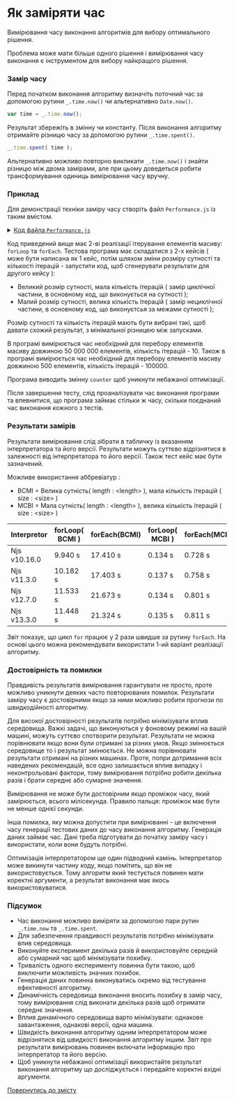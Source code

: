 # Як заміряти час

Вимірювання часу виконання алгоритмів для вибору оптимального рішення.

Проблема може мати більше одного рішення і вимірювання часу виконання є інструментом для вибору найкращого рішення.

### Замір часу

Перед початком виконання алгоритму визначіть поточний час за допомогою рутини `_.time.now()` чи альтернативно `Date.now()`.

``` js
var time = _.time.now();
```

Результат збережіть в змінну чи константу. Після виконання алгоритму отримайте різницю часу за допомогою рутини `_.time.spent()`.

```js
_.time.spent( time );
```

Альтернативно можливо повторно викликати `_.time.now()` і знайти різницю між двома замірами, але при цьому доведеться робити трансформування одиниць вимірювання часу вручну.

### Приклад

Для демонстрації техніки заміру часу створіть файл `Performance.js` із таким вмістом.

<details>
<summary><u>Код файла <code>Performance.js</code></u></summary>

``` js
let _ = require( 'wTools' );
let times = 10;
let size = 50000000;
let array = new U8x( size );

var counter = 0;
var time = _.time.now();
for( let i = times ; i > 0; i-- )
var result = forLoop( array, () => counter += 1 );
console.log( `For loop took ${_.time.spent( time )} on Njs ${process.version}` );
console.info( `Output ${counter} to avoid unwanted optimization` );

var counter = 0;
var time = _.time.now();
for( let i = times ; i > 0; i-- )
var result = forEach( array, () => counter += 1 );
console.log( `For each took ${_.time.spent( time )} on Njs ${process.version}` );
console.info( `Output ${counter} to avoid unwanted optimization` );

function forLoop( src, onEach )
{
  for( let k = 0 ; k < src.length ; k++ )
  onEach( src[ k ], k, src );
  return src
}

function forEach( src, onEach )
{
  src.forEach( ( e, k, src ) => onEach( e, k, src ) );
  return src;
}
```

</details>

Код приведений вище має 2-ві реалізації ітерування елементів масиву: `forLoop` та `forEach`.
Тестова програма має складатися з 2-х кейсів ( може бути написана як 1 кейс, потім шляхом зміни розміру сутності та кількості ітерацій - запустити код, щоб сгенерувати результати для другого кейсу ):
- Великий розмір сутності, мала кількість ітерацій ( замір циклічної частини, в основному код, що виконується на сутності );
- Малий розмір сутності, велика кількість ітерацій ( замір нециклічної частини, в основному код, що виконуєтсья за межами сутності );

Розмір сутності та кількість ітерацій мають бути вибрані такі, щоб давати схожий результат, з мінімальної різницею між запусками.

В програмі вимірюється час необхідний для перебору елементів масиву довжиною 50 000 000 елементів, кількість ітерацій - 10. 
Також в програмі вимірюється час необхідний для перебору елементів масиву довжиною 500 елементів, кількість ітерацій - 100000.

Програма виводить змінну `counter` щоб уникнути небажаної оптимізації.

Після завершення тесту, слід проаналізувати час виконання програми та впевнитися, що програма займає стільки ж часу, скільки поєднаний час виконання кожного з тестів.
### Результати замірів

Результати вимірювання слід зібрати в табличку із вказанням інтерпретатора та його версії. Результати можуть суттєво відрізнятися в залежності від інтерпретатора то його версії. Також тест кейс має бути зазначений.

Можливе використання аббревіатур :

- ВСМІ = Велика сутність( length : \<length> ), мала кількість ітерацій ( size : \<size> )
- МСВІ = Мала сутність( length : \<length> ), велика кількість ітерацій ( size : \<size> )

| Interpretor  | forLoop( ВСМІ ) | forEach(ВСМІ) | forLoop( МСВІ ) | forEach(МСВІ) |
| ------------ | --------------- | ------------- | --------------- | ------------- |
| Njs v10.16.0 | 9.940 s         | 17.410 s      | 0.134 s         | 0.728 s       |
| Njs v11.3.0  | 10.182 s        | 17.403 s      | 0.137 s         | 0.758 s       |
| Njs v12.7.0  | 11.533 s        | 21.673 s      | 0.134 s         | 0.801 s       |
| Njs v13.3.0  | 11.448 s        | 21.324 s      | 0.135 s         | 0.811 s       |
Звіт показує, що цикл `for` працює у 2 рази швидше за рутину `forEach`. На основі цього можна рекомендувати використати 1-ий варіант реалізації алгоритму.

### Достовірність та помилки

Правдивість результатів вимірювання гарантувати не просто, проте можливо уникнути деяких часто повторюваних помилок. Результати заміру часу є достовірними якщо за ними можливо робити прогнози по швидкодійності алгоритму.

Для високої достовірності результатів потрібно мінімізувати вплив середовища. Важкі задачі, що виконуються у фоновому режимі на вашій машині, можуть суттєво спотворити результат. Результати не можна порівнювати якщо вони були отримані за різних умов. Якщо змінюється середовище то і результат змінюється. Не можна порівнювати результати отримані на різних машинах. Проте, попри дотримання всіх наведених рекомендацій, все одно залишається вплив випадку і неконтрольовані фактори, тому вимірювання потрібно робити декілька разів і брати середнє або сумарне значення.

Вимірювання не може бути достовірним якщо проміжок часу, який замірюється, всього мілісекунда. Правило пальця: проміжок має бути не менше однієї секунди.

Інша помилка, яку можна допустити при вимірюванні - це включення часу генерації тестових даних до часу виконання алгоритму. Генерація даних займає час. Дані треба підготувати до початку заміру часу і використати, коли вони будуть потрібні.

Оптимізація інтерпретатором ще один підводний камінь. Інтерпретатор може викинути частину коду, якщо помітить, що він не використовується. Тому алгоритм який тестується повинен мати коректні аргументи, а результат виконання має якось використовуватися.

### Підсумок

- Час виконання можливо виміряти за допомогою пари рутин `_.time.now` та `_.time.spent`.
- Для забезпечення правдивості результатів потрібно мінімізувати влив середовища.
- Виконуйте експеримент декілька разів й використовуйте середній або сумарний час щоб мінімізувати похибку.
- Тривалість одного експерименту повинна бути такою, щоб виключити можливість значних похибок.
- Генерація даних повинна виконуватись окремо від тестування ефективності алгоритму.
- Динамічність середовища виконання вносить похибку в замір часу, тому вимірювання слід виконати декілька разів щоб отримати середнє значення.
- Вплив динамічного середовища варто мінімізувати: однакове завантаження, однакові версії, одна машина.
- Швидкість виконання алгоритму одним інтерпретатором може відрізнятися від швидкості виконання алгоритму іншим. Звіт про результати вимірювань повинен включати інформацію про інтерпретатор та його версію.
- Щоб уникнути небажаної оптимізації використайте результат виконання алгоритму що досліджується і передайте коректні вхідні аргументи.

[Повернутись до змісту](../README.md#Туторіали)

